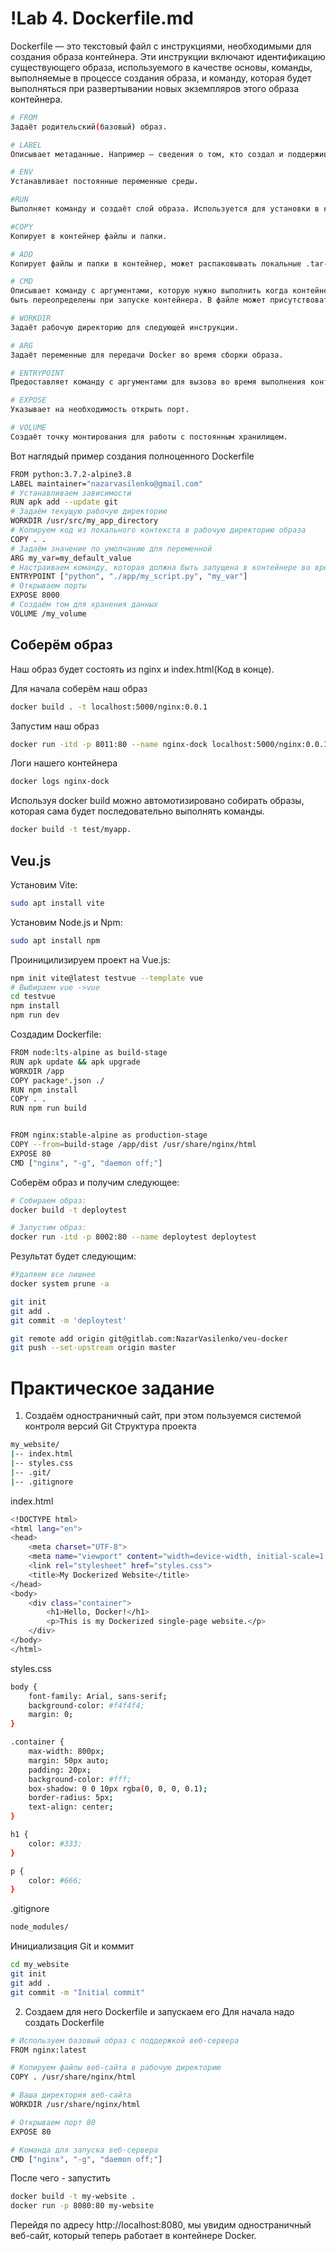 # !Lab 4. Dockerfile.md

Dockerfile — это текстовый файл с инструкциями, необходимыми для создания образа контейнера. Эти инструкции включают идентификацию существующего образа, используемого в качестве основы, команды, выполняемые в процессе создания образа, и команду, которая будет выполняться при развертывании новых экземпляров этого образа контейнера.

```sh
# FROM
Задаёт родительский(базовый) образ.

# LABEL
Описывает метаданные. Например — сведения о том, кто создал и поддерживает образ.

# ENV
Устанавливает постоянные переменные среды.

#RUN
Выполняет команду и создаёт слой образа. Используется для установки в контейнер пакетов.

#COPY
Копирует в контейнер файлы и папки.

# ADD
Копирует файлы и папки в контейнер, может распаковывать локальные .tar-файлы.

# CMD
Описывает команду с аргументами, которую нужно выполнить когда контейнер будет запущен. Аргументы могут
быть переопределены при запуске контейнера. В файле может присутствовать лишь одна инструкция CMD.

# WORKDIR
Задаёт рабочую директорию для следующей инструкции.

# ARG
Задаёт переменные для передачи Docker во время сборки образа.

# ENTRYPOINT
Предоставляет команду с аргументами для вызова во время выполнения контейнера. Аргументы не переопределяются.

# EXPOSE
Указывает на необходимость открыть порт.

# VOLUME
Создаёт точку монтирования для работы с постоянным хранилищем.
```

Вот наглядый пример создания полноценного Dockerfile
```sh
FROM python:3.7.2-alpine3.8
LABEL maintainer="nazarvasilenko@gmail.com"
# Устанавливаем зависимости
RUN apk add --update git
# Задаём текущую рабочую директорию
WORKDIR /usr/src/my_app_directory
# Копируем код из локального контекста в рабочую директорию образа
COPY . .
# Задаём значение по умолчанию для переменной
ARG my_var=my_default_value
# Настраиваем команду, которая должна быть запущена в контейнере во время его выполнения
ENTRYPOINT ["python", "./app/my_script.py", "my_var"]
# Открываем порты
EXPOSE 8000
# Создаём том для хранения данных
VOLUME /my_volume
```

## Соберём образ
Наш образ будет состоять из nginx и index.html(Код в конце).

Для начала соберём наш образ
```sh
docker build . -t localhost:5000/nginx:0.0.1
```

Запустим наш образ
```sh
docker run -itd -p 8011:80 --name nginx-dock localhost:5000/nginx:0.0.1
```

Логи нашего контейнера
```sh
docker logs nginx-dock
```

Используя docker build можно автомотизировано собирать образы, которая сама будет последовательно выполнять команды.
```sh
docker build -t test/myapp.
```

## Veu.js

Установим Vite:
```sh
sudo apt install vite
```

Установим Node.js и Npm:
```sh
sudo apt install npm
```

Проиницилизируем проект на Vue.js:
```sh
npm init vite@latest testvue --template vue
# Выбираем vue ->vue
cd testvue
npm install
npm run dev
```

Cоздадим Dockerfile:
```sh
FROM node:lts-alpine as build-stage
RUN apk update && apk upgrade
WORKDIR /app
COPY package*.json ./
RUN npm install
COPY . .
RUN npm run build


FROM nginx:stable-alpine as production-stage
COPY --from=build-stage /app/dist /usr/share/nginx/html
EXPOSE 80
CMD ["nginx", "-g", "daemon off;"]
```

Соберём образ и получим следующее:
```sh
# Собираем образ:
docker build -t deploytest

# Запустим образ:
docker run -itd -p 8002:80 --name deploytest deploytest 
```

Результат будет следующим:
```sh
#Удаляем все лишнее
docker system prune -a

git init
git add .
git commit -m 'deploytest'

git remote add origin git@gitlab.com:NazarVasilenko/veu-docker
git push --set-upstream origin master
```

# Практическое задание

1. Создаём одностраничный сайт, при этом пользуемся системой контроля версий Git
Структура проекта
```sh
my_website/
|-- index.html
|-- styles.css
|-- .git/
|-- .gitignore
```
index.html
```sh
<!DOCTYPE html>
<html lang="en">
<head>
    <meta charset="UTF-8">
    <meta name="viewport" content="width=device-width, initial-scale=1.0">
    <link rel="stylesheet" href="styles.css">
    <title>My Dockerized Website</title>
</head>
<body>
    <div class="container">
        <h1>Hello, Docker!</h1>
        <p>This is my Dockerized single-page website.</p>
    </div>
</body>
</html>
```
styles.css
```sh
body {
    font-family: Arial, sans-serif;
    background-color: #f4f4f4;
    margin: 0;
}

.container {
    max-width: 800px;
    margin: 50px auto;
    padding: 20px;
    background-color: #fff;
    box-shadow: 0 0 10px rgba(0, 0, 0, 0.1);
    border-radius: 5px;
    text-align: center;
}

h1 {
    color: #333;
}

p {
    color: #666;
}
```
.gitignore
```sh
node_modules/
```
Инициализация Git и коммит
```sh
cd my_website
git init
git add .
git commit -m "Initial commit"
```
2. Создаем для него Dockerfile и запускаем его
Для начала надо создать Dockerfile
```sh
# Используем базовый образ с поддержкой веб-сервера
FROM nginx:latest

# Копируем файлы веб-сайта в рабочую директорию
COPY . /usr/share/nginx/html

# Ваша директория веб-сайта
WORKDIR /usr/share/nginx/html

# Открываем порт 80
EXPOSE 80

# Команда для запуска веб-сервера
CMD ["nginx", "-g", "daemon off;"]
```

После чего - запустить
```sh
docker build -t my-website .
docker run -p 8080:80 my-website
```
Перейдя по адресу http://localhost:8080, мы увидим одностраничный веб-сайт, который теперь работает в контейнере Docker.
